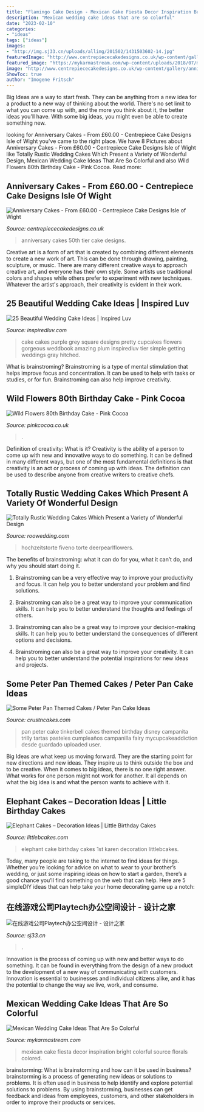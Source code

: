 ```yaml
---
title: "Flamingo Cake Design - Mexican Cake Fiesta Decor Inspiration Bright Colorful Source Florals Colored"
description: "Mexican wedding cake ideas that are so colorful"
date: "2023-02-10"
categories:
- "ideas"
tags: ["ideas"]
images:
- "http://img.sj33.cn/uploads/allimg/201502/1431503602-14.jpg"
featuredImage: "http://www.centrepiececakedesigns.co.uk/wp-content/gallery/anniversary/50th-2-tier.jpg"
featured_image: "https://mykarmastream.com/wp-content/uploads/2018/07/mexican-wedding-cake-6-.jpg"
image: "http://www.centrepiececakedesigns.co.uk/wp-content/gallery/anniversary/50th-2-tier.jpg"
ShowToc: true
author: "Imogene Fritsch"
---
```



Big Ideas are a way to start fresh. They can be anything from a new idea for a product to a new way of thinking about the world. There's no set limit to what you can come up with, and the more you think about it, the better ideas you'll have. With some big ideas, you might even be able to create something new.

	

		
looking for Anniversary Cakes - From £60.00 - Centrepiece Cake Designs Isle of Wight you've came to the right place. We have 8 Pictures about Anniversary Cakes - From £60.00 - Centrepiece Cake Designs Isle of Wight like Totally Rustic Wedding Cakes Which Present a Variety of Wonderful Design, Mexican Wedding Cake Ideas That Are So Colorful and also Wild Flowers 80th Birthday Cake - Pink Cocoa. Read more:
		
    
## Anniversary Cakes - From £60.00 - Centrepiece Cake Designs Isle Of Wight

<img loading=lazy src="http://www.centrepiececakedesigns.co.uk/wp-content/gallery/anniversary/50th-2-tier.jpg" onerror="this.onerror=null;this.src='https://tse3.mm.bing.net/th?id=OIP.5tjOZe49cFrbtr5_TMuVLgHaJ-&amp;pid=15.1';" alt="Anniversary Cakes - From £60.00 - Centrepiece Cake Designs Isle of Wight">

_Source: centrepiececakedesigns.co.uk_

>anniversary cakes 50th tier cake designs. 

	

Creative art is a form of art that is created by combining different elements to create a new work of art. This can be done through drawing, painting, sculpture, or music. There are many different creative ways to approach creative art, and everyone has their own style. Some artists use traditional colors and shapes while others prefer to experiment with new techniques. Whatever the artist's approach, their creativity is evident in their work.

    
## 25 Beautiful Wedding Cake Ideas | Inspired Luv

<img loading=lazy src="http://www.inspiredluv.com/wp-content/uploads/2016/09/4-Beautiful-Wedding-Cake-Ideas.jpg" onerror="this.onerror=null;this.src='https://tse4.mm.bing.net/th?id=OIP.aGO9X5_6lVuPl87dsSeAogHaLH&amp;pid=15.1';" alt="25 Beautiful Wedding Cake Ideas | Inspired Luv">

_Source: inspiredluv.com_

>cake cakes purple grey square designs pretty cupcakes flowers gorgeous weddbook amazing plum inspiredluv tier simple getting weddings gray hitched. 

	

What is brainstroming?
Brainstroming is a type of mental stimulation that helps improve focus and concentration. It can be used to help with tasks or studies, or for fun. Brainstroming can also help improve creativity.

    
## Wild Flowers 80th Birthday Cake - Pink Cocoa

<img loading=lazy src="http://pinkcocoa.co.uk/www_pcc/wp-content/uploads/2020/04/P1490833a.jpg" onerror="this.onerror=null;this.src='https://tse4.mm.bing.net/th?id=OIP.Lng9yvhOcj3KYNxzV4gyzgHaJ-&amp;pid=15.1';" alt="Wild Flowers 80th Birthday Cake - Pink Cocoa">

_Source: pinkcocoa.co.uk_

>. 

	

Definition of creativity: What is it?
Creativity is the ability of a person to come up with new and innovative ways to do something. It can be defined in many different ways, but one of the most fundamental definitions is that creativity is an act or process of coming up with ideas. The definition can be used to describe anyone from creative writers to creative chefs.

    
## Totally Rustic Wedding Cakes Which Present A Variety Of Wonderful Design

<img loading=lazy src="https://roowedding.com/wp-content/uploads/2017/03/Rustic-wedding-naked-carrot-cake.jpg" onerror="this.onerror=null;this.src='https://tse4.mm.bing.net/th?id=OIP.aj77F089-Y9jpY4rTyb6qAHaLH&amp;pid=15.1';" alt="Totally Rustic Wedding Cakes Which Present a Variety of Wonderful Design">

_Source: roowedding.com_

>hochzeitstorte fiveno torte deerpearlflowers. 

	

The benefits of brainstroming: what it can do for you, what it can’t do, and why you should start doing it.
1. Brainstroming can be a very effective way to improve your productivity and focus. It can help you to better understand your problem and find solutions.
2. Brainstroming can also be a great way to improve your communication skills. It can help you to better understand the thoughts and feelings of others.

3. Brainstroming can also be a great way to improve your decision-making skills. It can help you to better understand the consequences of different options and decisions.

4. Brainstroming can also be a great way to improve your creativity. It can help you to better understand the potential inspirations for new ideas and projects.

    
## Some Peter Pan Themed Cakes / Peter Pan Cake Ideas

<img loading=lazy src="http://www.crustncakes.com/blog/wp-content/uploads/2015/12/65443cd99212f1968f6a77482f5844f9.jpg" onerror="this.onerror=null;this.src='https://tse2.mm.bing.net/th?id=OIP.Ztz04Y0bl2vmpeTRZJafBwHaLz&amp;pid=15.1';" alt="Some Peter Pan Themed Cakes / Peter Pan Cake Ideas">

_Source: crustncakes.com_

>pan peter cake tinkerbell cakes themed birthday disney campanita trilly tartas pasteles cumpleaños campanilla fairy mycupcakeaddiction desde guardado uploaded user. 

	

Big Ideas are what keep us moving forward. They are the starting point for new directions and new ideas. They inspire us to think outside the box and to be creative. When it comes to big ideas, there is no one right answer. What works for one person might not work for another. It all depends on what the big idea is and what the person wants to achieve with it.

    
## Elephant Cakes – Decoration Ideas | Little Birthday Cakes

<img loading=lazy src="https://www.littlebcakes.com/wp-content/uploads/2014/05/Elephant-Cake-Images.jpg" onerror="this.onerror=null;this.src='https://tse4.mm.bing.net/th?id=OIP.lzlTJhX1_wAFufW09OdovQHaJ4&amp;pid=15.1';" alt="Elephant Cakes – Decoration Ideas | Little Birthday Cakes">

_Source: littlebcakes.com_

>elephant cake birthday cakes 1st karen decoration littlebcakes. 

	

Today, many people are taking to the internet to find ideas for things. Whether you’re looking for advice on what to wear to your brother’s wedding, or just some inspiring ideas on how to start a garden, there’s a good chance you’ll find something on the web that can help. Here are 5 simpleDIY ideas that can help take your home decorating game up a notch: 

    
## 在线游戏公司Playtech办公空间设计 - 设计之家

<img loading=lazy src="http://img.sj33.cn/uploads/allimg/201502/1431503602-14.jpg" onerror="this.onerror=null;this.src='https://tse2.mm.bing.net/th?id=OIP.lrXkL_xP9QF6dpUw4LfdPwHaLH&amp;pid=15.1';" alt="在线游戏公司Playtech办公空间设计 - 设计之家">

_Source: sj33.cn_

>. 

	

Innovation is the process of coming up with new and better ways to do something. It can be found in everything from the design of a new product to the development of a new way of communicating with customers. Innovation is essential to businesses and individual citizens alike, and it has the potential to change the way we live, work, and consume.

    
## Mexican Wedding Cake Ideas That Are So Colorful

<img loading=lazy src="https://mykarmastream.com/wp-content/uploads/2018/07/mexican-wedding-cake-6-.jpg" onerror="this.onerror=null;this.src='https://tse4.mm.bing.net/th?id=OIP.5wUnMH8Pu7Sr0tM6GWBbmwHaKi&amp;pid=15.1';" alt="Mexican Wedding Cake Ideas That Are So Colorful">

_Source: mykarmastream.com_

>mexican cake fiesta decor inspiration bright colorful source florals colored. 

	

brainstorming: What is brainstorming and how can it be used in business?
brainstorming is a process of generating new ideas or solutions to problems. It is often used in business to help identify and explore potential solutions to problems. By using brainstorming, businesses can get feedback and ideas from employees, customers, and other stakeholders in order to improve their products or services.

